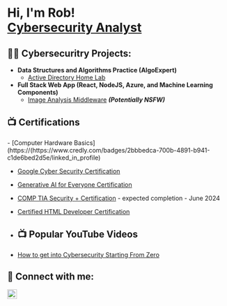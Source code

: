 <h1>Hi, I'm Rob! <br/><a href="https:github.com/cyberfocused">Cybersecurity Analyst</a> <a href'"https://www.liknedin.com/in/rob-hartman-cyberfocused/></h1>

<h2>👨‍💻 Cybersecuritry Projects:</h2>

- <b>Data Structures and Algorithms Practice (AlgoExpert)</b>
  - [Active Directory Home Lab](https://github.com/joshmadakor1/Algorithms-Practice)
- <b>Full Stack Web App (React, NodeJS, Azure, and Machine Learning Components)</b>
  - [Image Analysis Middleware](https://github.com/joshmadakor1/4chan-Image-Analysis-Middleware-C964) <b><i>(Potentially NSFW)</b></i>

<h2>📺 Certifications</h2>
- [Computer Hardware Basics](https://(https://www.credly.com/badges/2bbbedca-700b-4891-b941-c1de6bed2d5e/linked_in_profile)

- [Google Cyber Security Certification](https://www.coursera.org/account/accomplishments/specialization/E7X5XJX6KWNW)
- [Generative AI for Everyone Certification](https://www.coursera.org/account/accomplishments/verify/DUD7H7PKWLM3)

- [COMP TIA Security + Certification](https://www.comptia.org) - expected completion - June 2024

- [Certified HTML Developer Certification](https://https://verify.w3schools.com/1N7G9BGPIC)
- <h2>📺 Popular YouTube Videos</h2>

- [How to get into Cybersecurity Starting From Zero](https://www.youtube.com/watch?v=a83ASGn_V_s)


<h2> 🤳 Connect with me:</h2>


[<img align="left" alt="rob-hartman-cyberfocused | LinkedIn" width="22px" src="https://cdn.jsdelivr.net/npm/simple-icons@v3/icons/linkedin.svg" />][linkedin]



[linkedin]: https://linkedin.com/in/rob-hartman-cyberfocused

<!--
**cyberfocused/cyberfocused** is a ✨ _special_ ✨ repository because its `README.md` (this file) appears on your GitHub profile.


